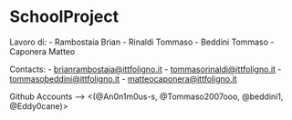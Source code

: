 # SchoolProject



Lavoro di:
    - Rambostaia Brian
    - Rinaldi Tommaso
    - Beddini Tommaso
    - Caponera Matteo

Contacts:
    - brianrambostaia@ittfoligno.it
    - tommasorinaldi@ittfoligno.it
    - tommasobeddini@ittfoligno.it
    - matteocaponera@ittfoligno.it

Github Accounts --> <(@An0n1m0us-s, @Tommaso2007ooo, @beddini1, @Eddy0cane)>